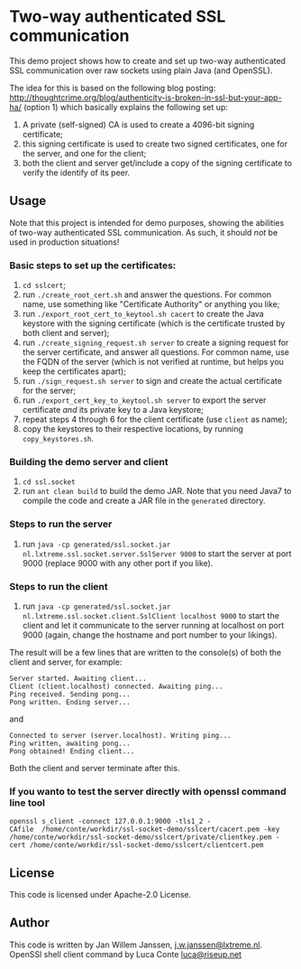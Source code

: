 # Two-way authenticated SSL communication

This demo project shows how to create and set up two-way authenticated SSL
communication over raw sockets using plain Java (and OpenSSL).

The idea for this is based on the following blog posting: 
http://thoughtcrime.org/blog/authenticity-is-broken-in-ssl-but-your-app-ha/
(option 1) which basically explains the following set up:

1. A private (self-signed) CA is used to create a 4096-bit signing certificate;
2. this signing certificate is used to create two signed certificates, one for
   the server, and one for the client;
3. both the client and server get/include a copy of the signing certificate to 
   verify the identify of its peer.

## Usage

Note that this project is intended for demo purposes, showing the abilities of
two-way authenticated SSL communication. As such, it should *not* be used in
production situations!

### Basic steps to set up the certificates:

1. `cd sslcert`;
2. run `./create_root_cert.sh` and answer the questions. For common name, use
   something like "Certificate Authority" or anything you like;
3. run `./export_root_cert_to_keytool.sh cacert` to create the Java keystore with 
   the signing certificate (which is the certificate trusted by both client and
   server);
4. run `./create_signing_request.sh server` to create a signing request for the
   server certificate, and answer all questions. For common name, use the FQDN
   of the server (which is not verified at runtime, but helps you keep the
   certificates apart);
5. run `./sign_request.sh server` to sign and create the actual certificate for
   the server;
6. run `./export_cert_key_to_keytool.sh server` to export the server
   certificate *and* its private key to a Java keystore;
7. repeat steps 4 through 6 for the client certificate (use `client` as name);
8. copy the keystores to their respective locations, by running
   `copy_keystores.sh`.

### Building the demo server and client

1. `cd ssl.socket`
2. run `ant clean build` to build the demo JAR. Note that you need Java7 to
   compile the code and create a JAR file in the `generated` directory.

### Steps to run the server

1. run `java -cp generated/ssl.socket.jar nl.lxtreme.ssl.socket.server.SslServer 9000`
   to start the server at port 9000 (replace 9000 with any other port if you
   like).

### Steps to run the client

1. run `java -cp generated/ssl.socket.jar nl.lxtreme.ssl.socket.client.SslClient localhost 9000`
   to start the client and let it communicate to the server running at
   localhost on port 9000 (again, change the hostname and port number to your
   likings).

The result will be a few lines that are written to the console(s) of both the
client and server, for example:

    Server started. Awaiting client...
    Client (client.localhost) connected. Awaiting ping...
    Ping received. Sending pong...
    Pong written. Ending server...

and

    Connected to server (server.localhost). Writing ping...
    Ping written, awaiting pong...
    Pong obtained! Ending client...

Both the client and server terminate after this.

### If you wanto to test the server directly with openssl command line tool
    openssl s_client -connect 127.0.0.1:9000 -tls1_2 -CAfile  /home/conte/workdir/ssl-socket-demo/sslcert/cacert.pem -key /home/conte/workdir/ssl-socket-demo/sslcert/private/clientkey.pem -cert /home/conte/workdir/ssl-socket-demo/sslcert/clientcert.pem

## License

This code is licensed under Apache-2.0 License.

## Author

This code is written by Jan Willem Janssen, j.w.janssen@lxtreme.nl. OpenSSl shell client command  by Luca Conte luca@riseup.net


